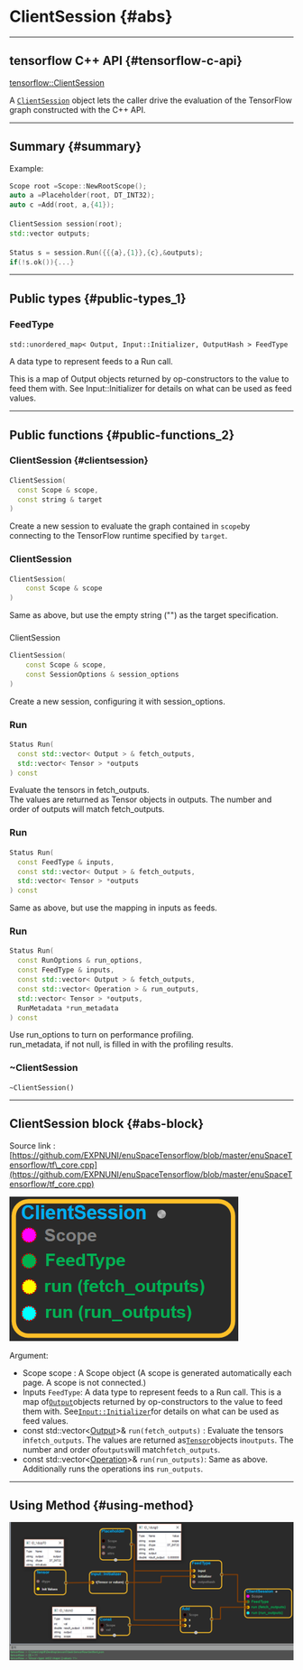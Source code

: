 # ClientSession {#abs}

---

## tensorflow C++ API {#tensorflow-c-api}

[tensorflow::ClientSession](https://www.tensorflow.org/api_docs/cc/class/tensorflow/client-session.html)

A [`ClientSession`](https://www.tensorflow.org/api_docs/cc/class/tensorflow/client-session.html#classtensorflow_1_1_client_session) object lets the caller drive the evaluation of the TensorFlow graph constructed with the C++ API.

---

## Summary {#summary}

Example:

```cpp
Scope root =Scope::NewRootScope();
auto a =Placeholder(root, DT_INT32);
auto c =Add(root, a,{41});

ClientSession session(root);
std::vector outputs;

Status s = session.Run({{{a},{1}},{c},&outputs);
if(!s.ok()){...}
```

---

## Public types {#public-types_1}

### FeedType

`std::unordered_map< Output, Input::Initializer, OutputHash > FeedType`

A data type to represent feeds to a Run call.

This is a map of Output objects returned by op-constructors to the value to feed them with. See Input::Initializer for details on what can be used as feed values.

---

## Public functions {#public-functions_2}

### ClientSession {#clientsession}

```cpp
ClientSession(
  const Scope & scope,
  const string & target
)
```

Create a new session to evaluate the graph contained in `scope`by connecting to the TensorFlow runtime specified by `target`.

### ClientSession

```cpp
ClientSession(
    const Scope & scope
)
```

Same as above, but use the empty string \(""\) as the target specification.

### 

ClientSession

```cpp
ClientSession(
    const Scope & scope,
    const SessionOptions & session_options
)
```

Create a new session, configuring it with session\_options.

### Run

```cpp
Status Run(
  const std::vector< Output > & fetch_outputs,
  std::vector< Tensor > *outputs
) const
```

Evaluate the tensors in fetch\_outputs.  
 The values are returned as Tensor objects in outputs. The number and order of outputs will match fetch\_outputs.

### Run

```cpp
Status Run(
  const FeedType & inputs,
  const std::vector< Output > & fetch_outputs,
  std::vector< Tensor > *outputs
) const
```

Same as above, but use the mapping in inputs as feeds.

### Run

```cpp
Status Run(
  const RunOptions & run_options,
  const FeedType & inputs,
  const std::vector< Output > & fetch_outputs,
  const std::vector< Operation > & run_outputs,
  std::vector< Tensor > *outputs,
  RunMetadata *run_metadata
) const
```

Use run\_options to turn on performance profiling.  
 run\_metadata, if not null, is filled in with the profiling results.

### ~ClientSession

```
~ClientSession()
```

---

## ClientSession block {#abs-block}

Source link :[https://github.com/EXPNUNI/enuSpaceTensorflow/blob/master/enuSpaceTensorflow/tf\_core.cpp](https://github.com/EXPNUNI/enuSpaceTensorflow/blob/master/enuSpaceTensorflow/tf_core.cpp)

![](/assets/core/clientsession1.png)

Argument:

* Scope scope : A Scope object \(A scope is generated automatically each page. A scope is not connected.\)
* Inputs `FeedType`: A data type to represent feeds to a Run call. This is a map of[`Output`](https://www.tensorflow.org/api_docs/cc/class/tensorflow/output.html#classtensorflow_1_1_output)objects returned by op-constructors to the value to feed them with. See[`Input::Initializer`](https://www.tensorflow.org/api_docs/cc/struct/tensorflow/input/initializer.html#structtensorflow_1_1_input_1_1_initializer)for details on what can be used as feed values.
* const std::vector&lt;[Output](https://www.tensorflow.org/api_docs/cc/class/tensorflow/output.html#classtensorflow_1_1_output)&gt;& `run(fetch_outputs)` : Evaluate the tensors in`fetch_outputs`. The values are returned as[`Tensor`](https://www.tensorflow.org/api_docs/cc/class/tensorflow/tensor.html#classtensorflow_1_1_tensor)objects in`outputs`. The number and order of`outputs`will match`fetch_outputs`.
* const std::vector&lt;[Operation](https://www.tensorflow.org/api_docs/cc/class/tensorflow/operation.html#classtensorflow_1_1_operation)&gt;& `run(run_outputs)`: Same as above. Additionally runs the operations ins `run_outputs`.

---

## Using Method {#using-method}

![](/assets/core/clientsession2.png)

